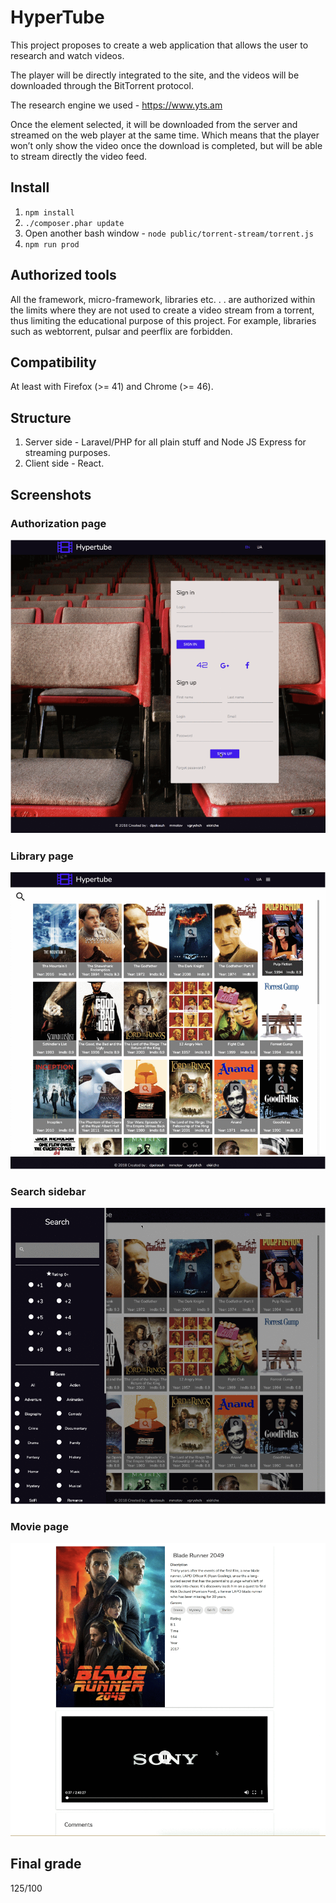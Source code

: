 # HyperTube
This project proposes to create a web application that allows the user to research and
watch videos.

The player will be directly integrated to the site, and the videos will be downloaded
through the BitTorrent protocol.

The research engine we used - https://www.yts.am

Once the element selected, it will be downloaded from the server and streamed on the
web player at the same time. Which means that the player won’t only show the video
once the download is completed, but will be able to stream directly the video feed.

## Install
1. `npm install`
2. `./composer.phar update`
3. Open another bash window - `node public/torrent-stream/torrent.js`
4. `npm run prod`

## Authorized tools
All the framework, micro-framework, libraries etc. . . are authorized within the
limits where they are not used to create a video stream from a torrent, thus limiting
the educational purpose of this project. For example, libraries such as webtorrent,
pulsar and peerflix are forbidden.

## Compatibility
At least with Firefox (>= 41) and Chrome (>= 46).

## Structure
1. Server side - Laravel/PHP for all plain stuff and Node JS Express for streaming purposes.
2. Client side - React.

## Screenshots
### Authorization page
![Auth](/screenshots/authPage.png)

### Library page
![Library](/screenshots/libraryPage.png)

### Search sidebar
![Search](/screenshots/searchNav.png)

### Movie page
![Movie](/screenshots/moviePage.png)

## Final grade
125/100
